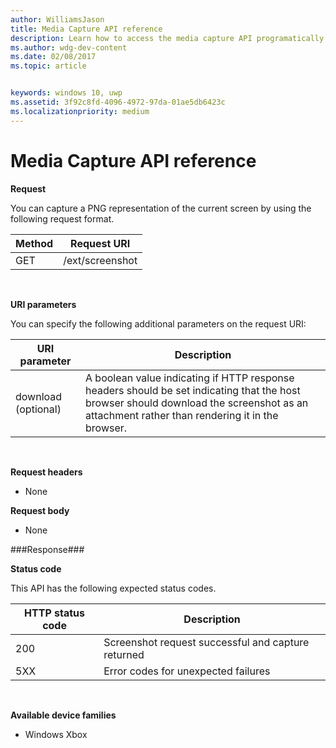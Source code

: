 ```yaml
---
author: WilliamsJason
title: Media Capture API reference
description: Learn how to access the media capture API programatically.
ms.author: wdg-dev-content
ms.date: 02/08/2017
ms.topic: article


keywords: windows 10, uwp
ms.assetid: 3f92c8fd-4096-4972-97da-01ae5db6423c
ms.localizationpriority: medium
---
```


# Media Capture API reference #

**Request**

You can capture a PNG representation of the current screen by using the following request format.

| Method        | Request URI     | 
| ------------- |-----------------|
| GET           | /ext/screenshot |
<br>

**URI parameters**

You can specify the following additional parameters on the request URI:


| URI parameter      | Description     | 
| ------------------ |-----------------|
| download (optional)| A boolean value indicating if HTTP response headers should be set indicating that the host browser should download the screenshot as an attachment rather than rendering it in the browser.  |
<br>

**Request headers**

* None

**Request body**

* None

###Response###

**Status code**

This API has the following expected status codes.

| HTTP status code   | Description     | 
| ------------------ |-----------------|
| 200                | Screenshot request successful and capture returned |
| 5XX                | Error codes for unexpected failures |
<br>

**Available device families**

* Windows Xbox

